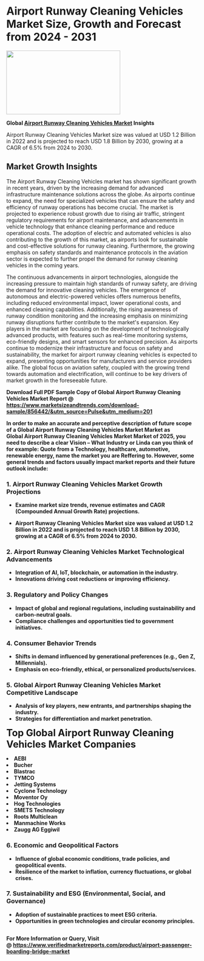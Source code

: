 <H1>Airport Runway Cleaning Vehicles Market Size, Growth and Forecast from 2024 - 2031</H1><img class="aligncenter size-medium wp-image-584254" src="https://thirdeyenews.in/wp-content/uploads/2024/09/Global-Market-Research-300x168.jpeg" alt="" width="300" height="168" /><p><strong>Global&nbsp;<a href="https://www.marketsizeandtrends.com/download-sample/856442/&amp;utm_source=Pulse&amp;utm_medium=201">Airport Runway Cleaning Vehicles Market</a> Insights</strong></p><p>Airport Runway Cleaning Vehicles Market size was valued at USD 1.2 Billion in 2022 and is projected to reach USD 1.8 Billion by 2030, growing at a CAGR of 6.5% from 2024 to 2030.</p><p><h2>Market Growth Insights</h2> <p>The Airport Runway Cleaning Vehicles market has shown significant growth in recent years, driven by the increasing demand for advanced infrastructure maintenance solutions across the globe. As airports continue to expand, the need for specialized vehicles that can ensure the safety and efficiency of runway operations has become crucial. The market is projected to experience robust growth due to rising air traffic, stringent regulatory requirements for airport maintenance, and advancements in vehicle technology that enhance cleaning performance and reduce operational costs. The adoption of electric and automated vehicles is also contributing to the growth of this market, as airports look for sustainable and cost-effective solutions for runway cleaning. Furthermore, the growing emphasis on safety standards and maintenance protocols in the aviation sector is expected to further propel the demand for runway cleaning vehicles in the coming years.</p> <p><strong></strong></p> <p>The continuous advancements in airport technologies, alongside the increasing pressure to maintain high standards of runway safety, are driving the demand for innovative cleaning vehicles. The emergence of autonomous and electric-powered vehicles offers numerous benefits, including reduced environmental impact, lower operational costs, and enhanced cleaning capabilities. Additionally, the rising awareness of runway condition monitoring and the increasing emphasis on minimizing runway disruptions further contribute to the market's expansion. Key players in the market are focusing on the development of technologically advanced products, with features such as real-time monitoring systems, eco-friendly designs, and smart sensors for enhanced precision. As airports continue to modernize their infrastructure and focus on safety and sustainability, the market for airport runway cleaning vehicles is expected to expand, presenting opportunities for manufacturers and service providers alike. The global focus on aviation safety, coupled with the growing trend towards automation and electrification, will continue to be key drivers of market growth in the foreseeable future.</p> <p><strong></p><p><span class=""><strong>Download Full PDF Sample Copy of Global Airport Runway Cleaning Vehicles Market Report</strong> @ <a href="https://www.marketsizeandtrends.com/download-sample/856442/&amp;utm_source=Pulse&amp;utm_medium=201" target="_blank">https://www.marketsizeandtrends.com/download-sample/856442/&amp;utm_source=Pulse&amp;utm_medium=201</a></span></p><p>In order to make an accurate and perceptive description of future scope of a Global&nbsp;Airport Runway Cleaning Vehicles Market Market as Global&nbsp;Airport Runway Cleaning Vehicles Market Market of 2025, you need to describe a clear Vision &ndash; What Industry or Linda can you think of for example: Quote from a Technology, healthcare, automotive, renewable energy, name the market you are Reffering to. However, some general trends and factors usually impact market reports and their future outlook include:</p><h3>1.&nbsp;<strong>Airport Runway Cleaning Vehicles Market Growth Projections</strong></h3><ul><li>Examine market size trends, revenue estimates and CAGR (Compounded Annual Growth Rate) projections.</li><li><p>Airport Runway Cleaning Vehicles Market size was valued at USD 1.2 Billion in 2022 and is projected to reach USD 1.8 Billion by 2030, growing at a CAGR of 6.5% from 2024 to 2030.</p></li></ul><h3>2.&nbsp;<strong>Airport Runway Cleaning Vehicles Market Technological Advancements</strong></h3><ul><li>Integration of AI, IoT, blockchain, or automation in the industry.</li><li>Innovations driving cost reductions or improving efficiency.</li></ul><h3>3.&nbsp;<strong>Regulatory and Policy Changes</strong></h3><ul><li>Impact of global and regional regulations, including sustainability and carbon-neutral goals.</li><li>Compliance challenges and opportunities tied to government initiatives.</li></ul><h3>4.&nbsp;<strong>Consumer Behavior Trends</strong></h3><ul><li>Shifts in demand influenced by generational preferences (e.g., Gen Z, Millennials).</li><li>Emphasis on eco-friendly, ethical, or personalized products/services.</li></ul><h3>5.&nbsp;<strong>Global Airport Runway Cleaning Vehicles Market Competitive Landscape</strong></h3><ul><li>Analysis of key players, new entrants, and partnerships shaping the industry.</li><li>Strategies for differentiation and market penetration.</li></ul><p data-pm-slice="1 1 []"><span style="color: inherit; font-family: inherit; font-size: 25px;">Top Global Airport Runway Cleaning Vehicles Market Companies</span></p><div class="" data-test-id=""><p><li>AEBI</li><li> Bucher</li><li> Blastrac</li><li> TYMCO</li><li> Jetting Systems</li><li> Cyclone Technology</li><li> Moventor Oy</li><li> Hog Technologies</li><li> SMETS Technology</li><li> Roots Multiclean</li><li> Manmachine Works</li><li> Zaugg AG Eggiwil</li></p></div><h3>6.&nbsp;<strong>Economic and Geopolitical Factors</strong></h3><ul><li>Influence of global economic conditions, trade policies, and geopolitical events.</li><li>Resilience of the market to inflation, currency fluctuations, or global crises.</li></ul><h3>7.&nbsp;<strong>Sustainability and ESG (Environmental, Social, and Governance)</strong></h3><ul><li>Adoption of sustainable practices to meet ESG criteria.</li><li>Opportunities in green technologies and circular economy principles.</li></ul><h2><strong style="font-size: 14px;">For More Information or Query, Visit @&nbsp;</strong><a style="background-color: #ffffff; font-size: 14px;" href="https://www.marketsizeandtrends.com/report/airport-runway-cleaning-vehicles-market/" target="_blank">https://www.verifiedmarketreports.com/product/airport-passenger-boarding-bridge-market</a></h2>

